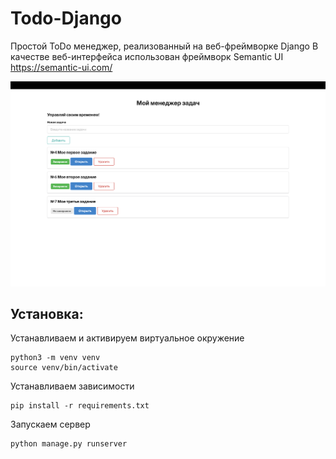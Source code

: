 # Todo-Django

Простой ToDo менеджер, реализованный на веб-фреймворке Django
В качестве веб-интерфейса использован фреймворк Semantic UI https://semantic-ui.com/

![1681139674648](image/README/1681139674648.png)

## Установка:

Устанавливаем и активируем виртуальное окружение

```
python3 -m venv venv
source venv/bin/activate
```

Устанавливаем зависимости

```
pip install -r requirements.txt
```

Запускаем сервер

```
python manage.py runserver
```
